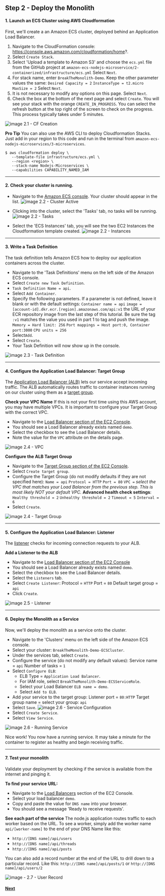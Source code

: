 ## Step 2 - Deploy the Monolith

#### 1. Launch an ECS Cluster using AWS Cloudformation
First, we'll create a an Amazon ECS cluster, deployed behind an Application Load Balancer.

1. Navigate to the CloudFormation console: https://console.aws.amazon.com/cloudformation/home?.
2. Select `Create Stack`.
3. Select 'Upload a template to Amazon S3' and choose the `ecs.yml` file from the GitHub project at `amazon-ecs-nodejs-microservice/2-containerized/infrastructure/ecs.yml`
Select `Next`.
4. For stack name, enter `BreakTheMonolith-Demo`.
Keep the other parameter values the same:
`Desired Capacity = 2`
`InstanceType = t2.micro`
`MaxSize = 2`
Select `Next`.
5. It is not necessary to modify any options on this page. Select `Next`.
6. Check the box at the bottom of the next page and select `Create`.
You will see your stack with the orange `CREATE_IN_PROGRESS`. You can select the refresh button at the top right of the screen to check on the progress. This process typically takes under 5 minutes.

![image 2.1 - CF Creation](images/2.1-stack.png)

**Pro Tip**
You can also use the AWS CLI to deploy Cloudformation Stacks. Just add in your region to this code and run in the terminal from `amazon-ecs-nodejs-microservices/3-microservices`.
```
$ aws cloudformation deploy \
   --template-file infrastructure/ecs.yml \
   --region <region> \
   --stack-name Nodejs-Microservices \
   --capabilities CAPABILITY_NAMED_IAM
```

----
#### 2. Check your cluster is running.

* Navigate to the [Amazon ECS console](https://console.aws.amazon.com/ecs/home?). Your cluster should appear in the list.
![image 2.2 - Cluster Active](images/2.2-cluster.png)

* Clicking into the cluster, select the 'Tasks' tab, no tasks will be running.
![image 2.2 - Tasks](images/2.2-tasks.png)

* Select the 'ECS Instances' tab, you will see the two EC2 Instances the Cloudformation template created.
![image 2.2 - Instances](images/2.2-instances.png)

---
#### 3. Write a Task Definition
The task definition tells Amazon ECS how to deploy our application containers across the cluster.

* Navigate to the 'Task Definitions' menu on the left side of the Amazon ECS console.
* Select `Create new Task Definition`.
* `Task Definition Name = api`.
* Select `Add Container`.
* Specify the following parameters. If a parameter is not defined, leave it blank or with the default settings:
`Container name = api`
`image = [account-id].dkr.ecr.[region].amazonaws.com/api:v1` the URL of your ECR repository image from the last step of this tutorial. Be sure the tag `:v1` matches the value you used in part 1 to tag and push the image.
`Memory = Hard limit: 256`
`Port mappings = Host port:0, Container port:3000`
`CPU units = 256`
* Select`Add`.
* Select `Create`.
* Your Task Definition will now show up in the console.

![image 2.3 - Task Definition](images/2.3-definition.png)

---
#### 4. Configure the Application Load Balancer: Target Group
The [Application Load Balancer (ALB)](http://docs.aws.amazon.com/elasticloadbalancing/latest/application/introduction.html) lets our service accept incoming traffic. The ALB automatically routes traffic to container instances running on our cluster using them as a [target group](http://docs.aws.amazon.com/elasticloadbalancing/latest/application/load-balancer-target-groups.html).

**Check your VPC Name**
If this is not your first time using this AWS account, you may have multiple VPCs. It is important to configure your Target Group with the correct VPC.
* Navigate to the [Load Balancer section of the EC2 Console](https://console.aws.amazon.com/ec2/v2/home?#LoadBalancers:).
* You should see a Load Balancer already exists named `demo`.
* Select the checkbox to see the Load Balancer details.
* Note the value for the `VPC` attribute on the details page.

![image 2.4 - VPC](images/2.4-vpc.png)

**Configure the ALB Target Group**
* Navigate to the [Target Group section of the EC2 Console](https://console.aws.amazon.com/ec2/v2/home?#TargetGroups:).
* Select `Create target group`.
* Configure the Target Group (do not modify defaults if they are not specified here):
`Name = api`
`Protocol = HTTP`
`Port = 80`
`VPC =` _select the VPC that matches your Load Balancer from the previous step. This is most likely NOT your default VPC._
**Advanced health check settings**:
`Healthy threshold = 2`
`Unhealthy threshold = 2`
`Timeout = 5`
`Interval = 6`
* Select `Create`.

![image 2.4 - Target Group](images/2.4-targets.png)

---
#### 5. Configure the Application Load Balancer: Listener
The [listener](http://docs.aws.amazon.com/elasticloadbalancing/latest/application/load-balancer-listeners.html) checks for incoming connection requests to your ALB.

**Add a Listener to the ALB**
* Navigate to the [Load Balancer section of the EC2 Console](https://console.aws.amazon.com/ec2/v2/home?#LoadBalancers:)
* You should see a Load Balancer already exists named `demo`.
* Select the checkbox to see the Load Balancer details.
* Select the `Listeners` tab.
* Select `Create Listener`:
Protocol = `HTTP`
Port = `80`
Default target group = `api`
* Click `Create`.

![image 2.5 - Listener](images/2.5-listener.png)

---
#### 6. Deploy the Monolith as a Service
Now, we'll deploy the monolith as a service onto the cluster.

* Navigate to the 'Clusters' menu on the left side of the Amazon ECS console.
* Select your cluster: `BreakTheMonolith-Demo-ECSCluster`.
* Under the services tab, select `Create`.
* Configure the service (do not modify any default values):
Service name = `api`
Number of tasks = `1`
* Select `Configure ELB`:
  * ELB Type = `Application Load Balancer`.
  * For IAM role, select `BreakTheMonolith-Demo-ECSServiceRole`.
  * Select your Load Balancer `ELB name = demo`.
  * Select `Add to ELB`.
* Add your service to the target group:
Listener port = `80:HTTP`
Target group name = select your group: `api`
* Select `Save`.
![image 2.6 - Service Configuration](images/2.6-config.png)
* Select `Create Service`.
* Select `View Service`.

![image 2.6 - Running Service](images/2.6-service.png)

Nice work! You now have a running service. It may take a minute for the container to register as healthy and begin receiving traffic.

---
#### 7. Test your monolith
Validate your deployment by checking if the service is available from the internet and pinging it.

**To find your service URL:**
* Navigate to the [Load Balancers](https://console.aws.amazon.com/ec2/v2/home?#LoadBalancers:) section of the EC2 Console.
* Select your load balancer `demo`.
* Copy and paste the value for `DNS name` into your browser.
* You should see a message 'Ready to receive requests'.

**See each part of the service**
The node.js application routes traffic to each worker based on the URL. To see a worker, simply add the worker name `api/[worker-name]` to the end of your DNS Name like this:
* `http://[DNS name]/api/users`
* `http://[DNS name]/api/threads`
* `http://[DNS name]/api/posts`

You can also add a record number at the end of the URL to drill down to a particular record. Like this: `http://[DNS name]/api/posts/1` or `http://[DNS name]/api/users/2`

![image - 2.7 - User Record](images/2.7-users.png)

#### [Next](/Step-3.md)
